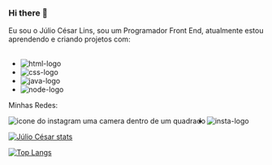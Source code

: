 ### Hi there 👋

Eu sou o Júlio César Lins, sou um Programador Front End, atualmente estou aprendendo e criando projetos com:
<br>
<br>
- <img src="https://img.shields.io/badge/HTML5-E34F26?style=for-the-badge&logo=html5&logoColor=white" alt="html-logo"/>
- <img src="https://img.shields.io/badge/CSS3-1572B6?style=for-the-badge&logo=css3&logoColor=white" alt="css-logo"/>
- <img src="https://img.shields.io/badge/JavaScript-323330?style=for-the-badge&logo=javascript&logoColor=F7DF1E" alt="java-logo"/>
- <img src="https://img.shields.io/badge/Node.js-43853D?style=for-the-badge&logo=node.js&logoColor=white" alt="node-logo"/>

Minhas Redes:
<p>
<a href="https://www.instagram.com/jclins011">
<img align="left" alt="icone do instagram uma camera dentro de um quadrado" width"22px" src="https://e7.pngegg.com/pngimages/103/197/png-clipart-computer-icons-instagram-icon-text-logo.png" alt="insta-logo"/>
</a>

- <img src="https://img.shields.io/badge/LinkedIn-0077B5?style=for-the-badge&logo=linkedin&logoColor=white" alt="insta-logo"/>



[![Júlio César stats](https://github-readme-stats.vercel.app/api?username=jclins011)](https://github.com/anuraghazra/github-readme-stats)



[![Top Langs](https://github-readme-stats.vercel.app/api/top-langs/?username=jclins011)](https://github.com/anuraghazra/github-readme-stats)
